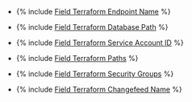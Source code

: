 * {% include [Field Terraform Endpoint Name](../../fields/ydb/terraform/endpoint-name.md) %}

* {% include [Field Terraform Database Path](../../fields/ydb/terraform/database-path.md) %}

* {% include [Field Terraform Service Account ID](../../fields/ydb/terraform/service-account-id.md) %}

* {% include [Field Terraform Paths](../../fields/ydb/terraform/paths.md) %}

* {% include [Field Terraform Security Groups](../../fields/ydb/terraform/security-groups.md) %}

* {% include [Field Terraform Changefeed Name](../../fields/ydb/terraform/changefeed-name.md) %}
